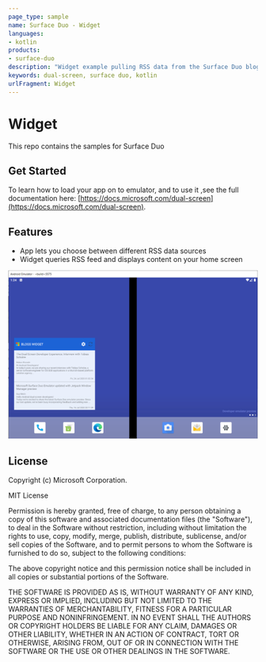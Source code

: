 ```yaml
---
page_type: sample
name: Surface Duo - Widget
languages:
- kotlin
products:
- surface-duo
description: "Widget example pulling RSS data from the Surface Duo blog or other sources."
keywords: dual-screen, surface duo, kotlin
urlFragment: Widget
---
```


# Widget

This repo contains the samples for Surface Duo 

## Get Started

To learn how to load your app on to emulator, and to use it ,see the full documentation here: [https://docs.microsoft.com/dual-screen](https://docs.microsoft.com/dual-screen).

## Features

- App lets you choose between different RSS data sources
- Widget queries RSS feed and displays content on your home screen

![Screenshot of widget on the home screen](screenshots/widget-home.png)

## License

Copyright (c) Microsoft Corporation.

MIT License

Permission is hereby granted, free of charge, to any person obtaining a copy of this software and associated documentation files (the "Software"), to deal in the Software without restriction, including without limitation the rights to use, copy, modify, merge, publish, distribute, sublicense, and/or sell copies of the Software, and to permit persons to whom the Software is furnished to do so, subject to the following conditions:

The above copyright notice and this permission notice shall be included in all copies or substantial portions of the Software.

THE SOFTWARE IS PROVIDED AS IS, WITHOUT WARRANTY OF ANY KIND, EXPRESS OR IMPLIED, INCLUDING BUT NOT LIMITED TO THE WARRANTIES OF MERCHANTABILITY, FITNESS FOR A PARTICULAR PURPOSE AND NONINFRINGEMENT. IN NO EVENT SHALL THE AUTHORS OR COPYRIGHT HOLDERS BE LIABLE FOR ANY CLAIM, DAMAGES OR OTHER LIABILITY, WHETHER IN AN ACTION OF CONTRACT, TORT OR OTHERWISE, ARISING FROM, OUT OF OR IN CONNECTION WITH THE SOFTWARE OR THE USE OR OTHER DEALINGS IN THE SOFTWARE.

